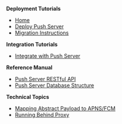 **Deployment Tutorials**

- [Home](./Home.md)
- [Deploy Push Server](./Deploying-Push-Server.md)
- [Migration Instructions](./Migration-Instructions.md)

**Integration Tutorials**

- [Integrate with Push Server](./Push-Server-Integration.md)

**Reference Manual**

- [Push Server RESTful API](./Push-Server-API.md)
- [Push Server Database Structure](./Push-Server-Database.md)

**Technical Topics**

- [Mapping Abstract Payload to APNS/FCM](./Push-Message-Payload-Mapping.md)
- [Running Behind Proxy](./Running-Behind-Proxy.md)
